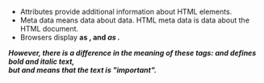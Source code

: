 - Attributes provide additional information about HTML elements.
- Meta data means data about data. HTML meta data is data about the HTML document.
- Browsers display <strong> as <b>, and <em> as <i>.  

However, there is a difference in the meaning of these tags: <b> and <i> defines bold and italic text,  
but <strong> and <em> means that the text is "important".  
